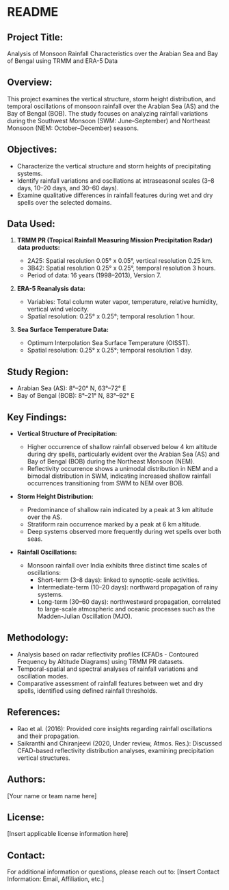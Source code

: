 # README

## Project Title:
Analysis of Monsoon Rainfall Characteristics over the Arabian Sea and Bay of Bengal using TRMM and ERA-5 Data

## Overview:
This project examines the vertical structure, storm height distribution, and temporal oscillations of monsoon rainfall over the Arabian Sea (AS) and the Bay of Bengal (BOB). The study focuses on analyzing rainfall variations during the Southwest Monsoon (SWM: June–September) and Northeast Monsoon (NEM: October–December) seasons.

## Objectives:
- Characterize the vertical structure and storm heights of precipitating systems.
- Identify rainfall variations and oscillations at intraseasonal scales (3–8 days, 10–20 days, and 30–60 days).
- Examine qualitative differences in rainfall features during wet and dry spells over the selected domains.

## Data Used:
1. **TRMM PR (Tropical Rainfall Measuring Mission Precipitation Radar) data products:**
   - 2A25: Spatial resolution 0.05° x 0.05°, vertical resolution 0.25 km.
   - 3B42: Spatial resolution 0.25° x 0.25°, temporal resolution 3 hours.
   - Period of data: 16 years (1998–2013), Version 7.

2. **ERA-5 Reanalysis data:**
   - Variables: Total column water vapor, temperature, relative humidity, vertical wind velocity.
   - Spatial resolution: 0.25° x 0.25°; temporal resolution 1 hour.

3. **Sea Surface Temperature Data:**
   - Optimum Interpolation Sea Surface Temperature (OISST).
   - Spatial resolution: 0.25° x 0.25°; temporal resolution 1 day.

## Study Region:
- Arabian Sea (AS): 8°–20° N, 63°–72° E
- Bay of Bengal (BOB): 8°–21° N, 83°–92° E

## Key Findings:
- **Vertical Structure of Precipitation:**
  - Higher occurrence of shallow rainfall observed below 4 km altitude during dry spells, particularly evident over the Arabian Sea (AS) and Bay of Bengal (BOB) during the Northeast Monsoon (NEM).
  - Reflectivity occurrence shows a unimodal distribution in NEM and a bimodal distribution in SWM, indicating increased shallow rainfall occurrences transitioning from SWM to NEM over BOB.
  
- **Storm Height Distribution:**
  - Predominance of shallow rain indicated by a peak at 3 km altitude over the AS.
  - Stratiform rain occurrence marked by a peak at 6 km altitude.
  - Deep systems observed more frequently during wet spells over both seas.

- **Rainfall Oscillations:**
  - Monsoon rainfall over India exhibits three distinct time scales of oscillations:
    - Short-term (3–8 days): linked to synoptic-scale activities.
    - Intermediate-term (10–20 days): northward propagation of rainy systems.
    - Long-term (30–60 days): northwestward propagation, correlated to large-scale atmospheric and oceanic processes such as the Madden-Julian Oscillation (MJO).

## Methodology:
- Analysis based on radar reflectivity profiles (CFADs - Contoured Frequency by Altitude Diagrams) using TRMM PR datasets.
- Temporal-spatial and spectral analyses of rainfall variations and oscillation modes.
- Comparative assessment of rainfall features between wet and dry spells, identified using defined rainfall thresholds.

## References:
- Rao et al. (2016): Provided core insights regarding rainfall oscillations and their propagation.
- Saikranthi and Chiranjeevi (2020, Under review, Atmos. Res.): Discussed CFAD-based reflectivity distribution analyses, examining precipitation vertical structures.

## Authors:
[Your name or team name here]

## License:
[Insert applicable license information here]

## Contact:
For additional information or questions, please reach out to:
[Insert Contact Information: Email, Affiliation, etc.]
